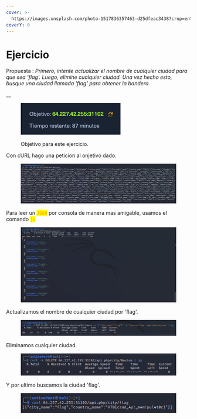 ```yaml
---
cover: >-
  https://images.unsplash.com/photo-1517836357463-d25dfeac3438?crop=entropy&cs=tinysrgb&fm=jpg&ixid=MnwxOTcwMjR8MHwxfHNlYXJjaHw4fHxleGVyY2lzZXxlbnwwfHx8fDE2Nzg1NDQ2MDA&ixlib=rb-4.0.3&q=80
coverY: 0
---
```


# Ejercicio

Propuesta : _Primero, intente actualizar el nombre de cualquier ciudad para que sea 'flag'. Luego, elimine cualquier ciudad. Una vez hecho esto, busque una ciudad llamada 'flag' para obtener la bandera._

__

<figure><img src="../../../.gitbook/assets/Captura de pantalla 2023-03-11 a la(s) 18.29.09.png" alt=""><figcaption><p>Objetivo para este ejercicio.</p></figcaption></figure>

Con cURL hago una peticion al onjetivo dado.

<figure><img src="../../../.gitbook/assets/Captura de pantalla 2023-03-11 a la(s) 18.32.01.png" alt=""><figcaption></figcaption></figure>

Para leer un <mark style="color:orange;">`JSON`</mark> por consola de manera mas amigable, usamos el comando <mark style="color:orange;">`jq`</mark>  <mark style="color:orange;"></mark><mark style="color:orange;"></mark> &#x20;

<figure><img src="../../../.gitbook/assets/Captura de pantalla 2023-03-11 a la(s) 18.34.04.png" alt=""><figcaption></figcaption></figure>

Actualizamos el nombre de cualquier ciudad por 'flag'.

<figure><img src="../../../.gitbook/assets/Captura de pantalla 2023-03-11 a la(s) 18.38.01.png" alt=""><figcaption></figcaption></figure>

Eliminamos cualquier ciudad.

<figure><img src="../../../.gitbook/assets/Captura de pantalla 2023-03-11 a la(s) 18.40.05.png" alt=""><figcaption></figcaption></figure>

Y por ultimo buscamos la ciudad 'flag'.

<figure><img src="../../../.gitbook/assets/Captura de pantalla 2023-03-11 a la(s) 18.43.09.png" alt=""><figcaption></figcaption></figure>
